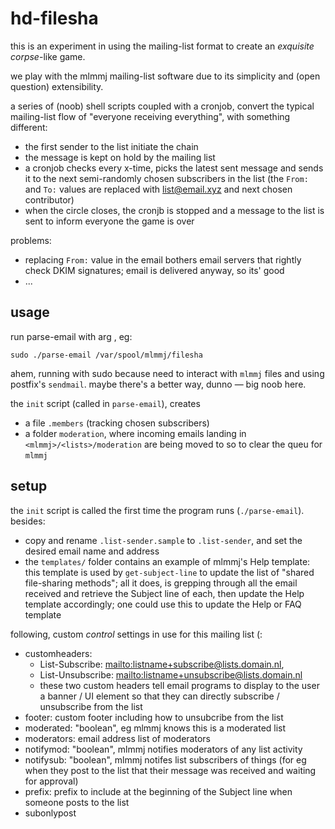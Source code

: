 # hd-filesha

this is an experiment in using the mailing-list format to create an *exquisite corpse*-like game.

we play with the mlmmj mailing-list software due to its simplicity and (open question) extensibility.

a series of (noob) shell scripts coupled with a cronjob, convert the typical mailing-list flow of "everyone receiving everything", with something different:

  - the first sender to the list initiate the chain
  - the message is kept on hold by the mailing list
  - a cronjob checks every x-time, picks the latest sent message and sends it to the next semi-randomly chosen subscribers in the list (the `From:` and `To:` values are replaced with <list@email.xyz> and next chosen contributor)
  - when the circle closes, the cronjb is stopped and a message to the list is sent to inform everyone the game is over


problems: 

  - replacing `From:` value in the email bothers email servers that rightly check DKIM signatures; email is delivered anyway, so its' good
  - ...

## usage

run parse-email with arg <full path to mlmmj list>, eg:

```
sudo ./parse-email /var/spool/mlmmj/filesha
```

ahem, running with sudo because need to interact with `mlmmj` files and using postfix's `sendmail`. maybe there's a better way, dunno — big noob here.

the `init` script (called in `parse-email`), creates

  - a file `.members` (tracking chosen subscribers)
  - a folder `moderation`, where incoming emails landing in `<mlmmj>/<lists>/moderation` are being moved to so to clear the queu for `mlmmj`

## setup

the `init` script is called the first time the program runs (`./parse-email`). besides:

  - copy and rename `.list-sender.sample` to `.list-sender`, and set the desired email name and address
  - the `templates/` folder contains an example of mlmmj's Help template: this template is used by `get-subject-line` to update the list of "shared file-sharing methods"; all it does, is grepping through all the email received and retrieve the Subject line of each, then update the Help template accordingly; one could use this to update the Help or FAQ template

following, custom *control* settings in use for this mailing list (:

- customheaders:
  - List-Subscribe: <mailto:listname+subscribe@lists.domain.nl>,
  - List-Unsubscribe: <mailto:listname+unsubscribe@lists.domain.nl>
  - these two custom headers tell email programs to display to the user a banner / UI element so that they can directly subscribe / unsubscribe from the list
- footer: custom footer including how to unsubcribe from the list
- moderated: "boolean", eg mlmmj knows this is a moderated list
- moderators: email address list of moderators
- notifymod: "boolean", mlmmj notifies moderators of any list activity
- notifysub: "boolean", mlmmj notifes list subscribers of things (for eg when they post to the list that their message was received and waiting for approval)
- prefix: prefix to include at the beginning of the Subject line when someone posts to the list
- subonlypost
